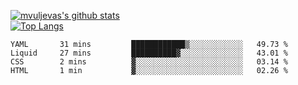 [![mvuljevas's github stats](https://github-readme-stats.vercel.app/api?username=mvuljevas&show_icons=true&theme=dracula)](https://www.mvuljevas.com)
<br>
[![Top Langs](https://github-readme-stats.vercel.app/api/top-langs/?username=mvuljevas&theme=dracula)](https://www.mvuljevas.com)

<!--START_SECTION:waka-->
```text
YAML       31 mins         ████████████▒░░░░░░░░░░░░   49.73 % 
Liquid     27 mins         ██████████▓░░░░░░░░░░░░░░   43.01 % 
CSS        2 mins          ▓░░░░░░░░░░░░░░░░░░░░░░░░   03.14 % 
HTML       1 min           ▓░░░░░░░░░░░░░░░░░░░░░░░░   02.26 % 
```
<!--END_SECTION:waka-->
